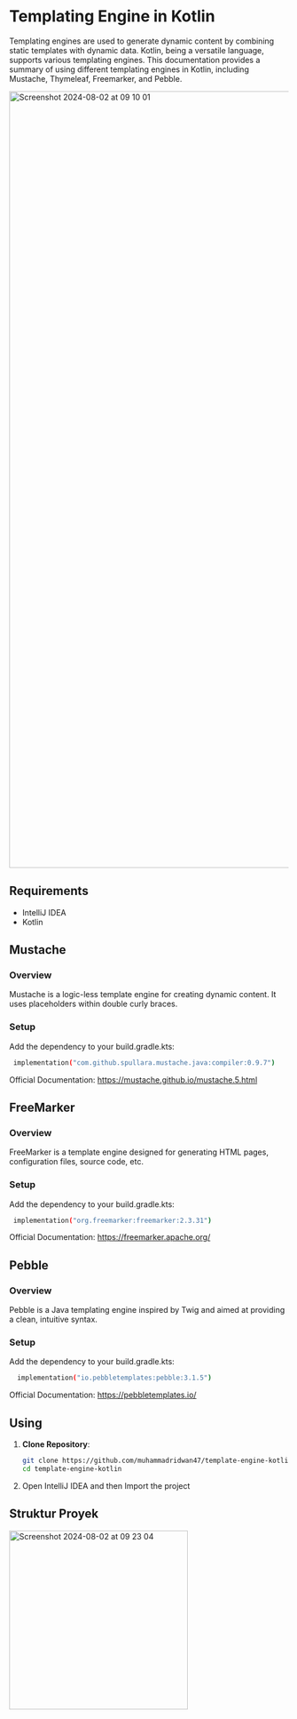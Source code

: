 # Templating Engine in Kotlin

Templating engines are used to generate dynamic content by combining static templates with dynamic data. Kotlin, being a versatile language, supports various templating engines. This documentation provides a summary of using different templating engines in Kotlin, including Mustache, Thymeleaf, Freemarker, and Pebble.

<img width="1398" alt="Screenshot 2024-08-02 at 09 10 01" src="https://github.com/user-attachments/assets/7e7eb0e0-5fc4-4e25-a00f-844c3003d8ec">

## Requirements

- IntelliJ IDEA
- Kotlin
  
## Mustache
### Overview
Mustache is a logic-less template engine for creating dynamic content. It uses placeholders within double curly braces.
### Setup
Add the dependency to your build.gradle.kts:
```bash
 implementation("com.github.spullara.mustache.java:compiler:0.9.7")
```
Official Documentation: https://mustache.github.io/mustache.5.html

## FreeMarker
### Overview
FreeMarker is a template engine designed for generating HTML pages, configuration files, source code, etc.
### Setup
Add the dependency to your build.gradle.kts:
```bash
 implementation("org.freemarker:freemarker:2.3.31")
```
Official Documentation: https://freemarker.apache.org/

## Pebble
### Overview
Pebble is a Java templating engine inspired by Twig and aimed at providing a clean, intuitive syntax.
### Setup
Add the dependency to your build.gradle.kts:
```bash
  implementation("io.pebbletemplates:pebble:3.1.5")
```
Official Documentation: https://pebbletemplates.io/

## Using
1. **Clone Repository**:
   ```bash
   git clone https://github.com/muhammadridwan47/template-engine-kotlin.git
   cd template-engine-kotlin
2. Open IntelliJ IDEA and then Import the project

## Struktur Proyek
<img width="322" alt="Screenshot 2024-08-02 at 09 23 04" src="https://github.com/user-attachments/assets/5fd80d0b-5503-44dd-adef-c1b75a9fa4ff">


